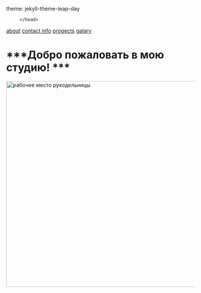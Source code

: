   
theme: jekyll-theme-leap-day
<!DOCTYPE html> 
<html lang="en"><head>
             <meta charset="UTF-8">
             <title>MoonDance</title>

         </head>
<body>
<div>
    <a href="about.html">about</a>
    <a href="contact.html">contact info</a>
    <a href="projects.html">progects</a>
    <a href="galary.html">galary</a>
</div>

<h1>***Добро пожаловать в мою студию! ***</h1>
<img src="https://thumbs.gfycat.com/EntireSeriousAffenpinscher.webp" alt="">
<img src="https://cs6.livemaster.ru/storage/84/7d/86b66b205be3dbdce1fc6c11a889.jpg" height="550" title="добро пожловать ко мне!" alt="рабочее место рукодельницы">
<img src="images/cat.gif" alt="">

</body></html>
